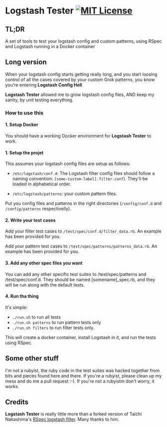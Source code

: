 # Logstash Tester [![MIT License](http://img.shields.io/badge/license-MIT-blue.svg?style=flat-square)](/LICENSE)

## TL;DR

A set of tools to test your logstash config and custom patterns, using RSpec and
Logstash running in a Docker container

## Long version

When your logstash config starts getting really long, and you start loosing control of
all the cases covered by your custom Grok patterns, you know you're entering **Logstash
Config Hell**

**Logstash Tester** allowed me to grow logstash config files, AND keep my
sanity, by unit testing everything.

### How to use this

#### 1. Setup Docker

You should have a working Docker environment for **Logstash Tester** to work.

#### 1. Setup the projet

This assumes your logstash config files are setup as follows:

-   ```/etc/logstash/conf.d```: The Logstash filter config files should follow a naming convention: ```[some-custom-label].filter.conf```). They'll be loaded in alphabetical order.

-   ```/etc/logstash/patterns```: your custom pattern files.

Put you config files and patterns in the right directories (```/config/conf.d``` and
```/config/patterns``` respectivelly).

#### 2. Write your test cases

Add your filter test cases to ```/test/spec/conf.d/filter_data.rb```. An example
has been provided for you.

Add your pattern test cases to ```/test/spec/patterns/patterns_data.rb```. An example
has been provided for you.

#### 3. Add any other spec files you want

You can add any other specific test suites to /test/spec/patterns and
/test/spec/conf.d. They should be named [somename]_spec.rb, and they will be run
along with the default tests.

#### 4. Run tha thing

It's simple:

-   ```./run.sh``` to run all tests
-   ```./run.sh patterns``` to run pattern tests only
-   ```./run.sh filters``` to run filter tests only.

This will create a docker container, install Logstash in it, and run the tests
using RSpec.

## Some other stuff

I'm not a rubyist, the ruby code in the test suites was hacked together from bits
and pieces found here and there. If you're a rubyist, please clean up my mess
and do me a pull request :-). If you're not a rubyistm don't worry, it works.

## Credits

**Logstash Tester** is really little more than a forked version of Taichi Nakashima's
[RSpec logstash filter](https://github.com/tcnksm/rspec-logstash-filter). Many
thanks to him.


